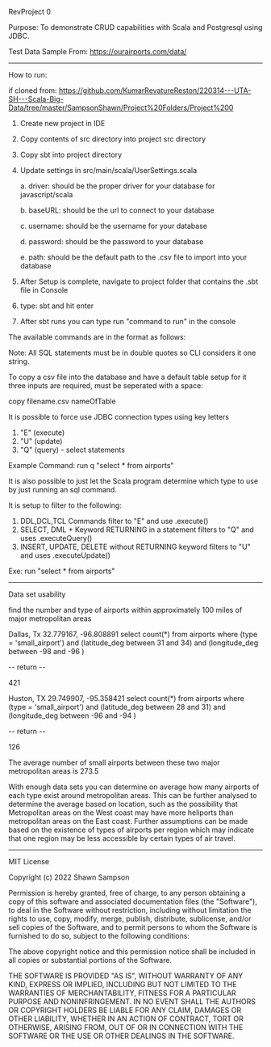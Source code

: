 RevProject 0

Purpose: To demonstrate CRUD capabilities with Scala and Postgresql using JDBC.

Test Data Sample From: https://ourairports.com/data/

------------------------------------------------------------

How to run:

if cloned from: https://github.com/KumarRevatureReston/220314---UTA-SH---Scala-Big-Data/tree/master/SampsonShawn/Project%20Folders/Project%200

1. Create new project in IDE
2. Copy contents of src directory into project src directory
3. Copy sbt into project directory
4. Update settings in src/main/scala/UserSettings.scala

    a. driver: should be the proper driver for your database for javascript/scala

    b. baseURL: should be the url to connect to your database

    c. username: should be the username for your database

    d. password: should be the password to your database

    e. path: should be the default path to the .csv file to import into your database
5. After Setup is complete, navigate to project folder that contains the .sbt file in Console
6. type: sbt and hit enter
7. After sbt runs you can type run "command to run" in the console

The available commands are in the format as follows:

Note: All SQL statements must be in double quotes so CLI considers it one string.

To copy a csv file into the database and have a default table setup for it three inputs are required, must be seperated with a space:

copy filename.csv nameOfTable

It is possible to force use JDBC connection types using key letters
1. "E" (execute)
2. "U" (update)
3. "Q" (query) - select statements

Example Command: run q "select * from airports"

It is also possible to just let the Scala program determine which type to use by just running an sql command.

It is setup to filter to the following:
1. DDL,DCL,TCL Commands filter to "E" and use .execute()
2. SELECT, DML + Keyword RETURNING in a statement filters to "Q" and uses .executeQuery()
3. INSERT, UPDATE, DELETE without RETURNING keyword filters to "U" and uses .executeUpdate()

Exe: run "select * from airports"

------------------------------------------------------------
Data set usability

find the number and type of airports within approximately 100 miles of major metropolitan areas

Dallas, Tx   32.779167, -96.808891
select count(*) from airports where (type = 'small_airport') and (latitude_deg between 31 and 34) and (longitude_deg between -98 and -96 )

-- return --

421

Huston, TX    29.749907, -95.358421
select count(*) from airports where (type = 'small_airport') and (latitude_deg between 28 and 31) and (longitude_deg between -96 and -94 )

-- return --

126

The average number of small airports between these two major metropolitan areas is 273.5


With enough data sets you can determine on average how many airports of each type exist around metropolitan areas.
This can be further analysed to determine the average based on location, such as the possibility that Metropolitan
areas on the West coast may have more heliports than metropolitan areas on the East coast.  Further assumptions can
be made based on the existence of types of airports per region which may indicate that one region may be less accessible
by certain types of air travel.

-------------------------------------------------------------
MIT License

Copyright (c) 2022 Shawn Sampson

Permission is hereby granted, free of charge, to any person obtaining a copy
of this software and associated documentation files (the "Software"), to deal
in the Software without restriction, including without limitation the rights
to use, copy, modify, merge, publish, distribute, sublicense, and/or sell
copies of the Software, and to permit persons to whom the Software is
furnished to do so, subject to the following conditions:

The above copyright notice and this permission notice shall be included in all
copies or substantial portions of the Software.

THE SOFTWARE IS PROVIDED "AS IS", WITHOUT WARRANTY OF ANY KIND, EXPRESS OR
IMPLIED, INCLUDING BUT NOT LIMITED TO THE WARRANTIES OF MERCHANTABILITY,
FITNESS FOR A PARTICULAR PURPOSE AND NONINFRINGEMENT. IN NO EVENT SHALL THE
AUTHORS OR COPYRIGHT HOLDERS BE LIABLE FOR ANY CLAIM, DAMAGES OR OTHER
LIABILITY, WHETHER IN AN ACTION OF CONTRACT, TORT OR OTHERWISE, ARISING FROM,
OUT OF OR IN CONNECTION WITH THE SOFTWARE OR THE USE OR OTHER DEALINGS IN THE
SOFTWARE.
